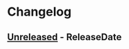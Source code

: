 # Changelog

<!-- next-header -->

## [Unreleased] - ReleaseDate

<!-- next-url -->

[unreleased]: https://github.com/mrvillage/sum-price/compare/v0.0.0...HEAD
